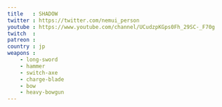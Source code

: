 ```yaml
---
title   : SHADOW
twitter : https://twitter.com/nemui_person
youtube : https://www.youtube.com/channel/UCudzpKGps0Fh_29SC-_F70g
twitch  : 
patreon : 
country : jp
weapons :
    - long-sword
    - hammer
    - switch-axe
    - charge-blade
    - bow
    - heavy-bowgun
---
```


